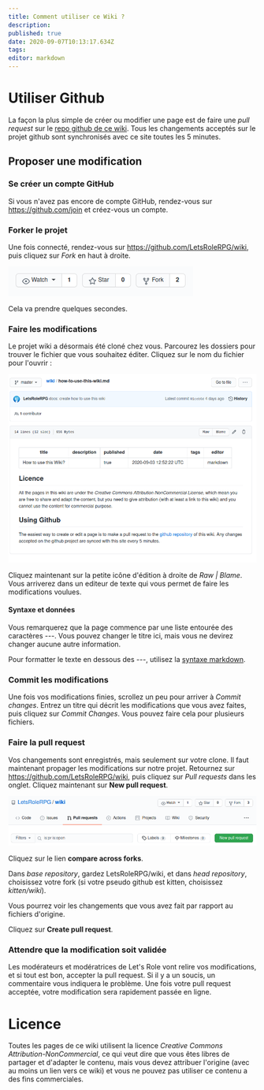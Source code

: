 ```yaml
---
title: Comment utiliser ce Wiki ?
description: 
published: true
date: 2020-09-07T10:13:17.634Z
tags: 
editor: markdown
---
```


# Utiliser Github
La façon la plus simple de créer ou modifier une page est de faire une *pull request* sur le [repo github de ce wiki](https://github.com/LetsRoleRPG/wiki). Tous les changements acceptés sur le projet github sont synchronisés avec ce site toutes les 5 minutes.

## Proposer une modification
### Se créer un compte GitHub
Si vous n'avez pas encore de compte GitHub, rendez-vous sur https://github.com/join et créez-vous un compte.

### Forker le projet
Une fois connecté, rendez-vous sur https://github.com/LetsRoleRPG/wiki, puis cliquez sur *Fork* en haut à droite.

![github-fork.png](/medias/github-fork.png)

Cela va prendre quelques secondes.

### Faire les modifications
Le projet wiki a désormais été cloné chez vous. Parcourez les dossiers pour trouver le fichier que vous souhaitez éditer. Cliquez sur le nom du fichier pour l'ouvrir : 

![github-page-example.png](/medias/github-page-example.png)

Cliquez maintenant sur la petite icône d'édition à droite de *Raw | Blame*. Vous arriverez dans un editeur de texte qui vous permet de faire les modifications voulues.

#### Syntaxe et données
Vous remarquerez que la page commence par une liste entourée des caractères *---*. Vous pouvez changer le titre ici, mais vous ne devirez changer aucune autre information.

Pour formatter le texte en dessous des *---*, utilisez la [syntaxe markdown](https://www.markdownguide.org/basic-syntax/).

### Commit les modifications
Une fois vos modifications finies, scrollez un peu pour arriver à *Commit changes*. Entrez un titre qui décrit les modifications que vous avez faites, puis cliquez sur *Commit Changes*. Vous pouvez faire cela pour plusieurs fichiers.

### Faire la pull request
Vos changements sont enregistrés, mais seulement sur votre clone. Il faut maintenant propager les modifications sur notre projet. Retournez sur https://github.com/LetsRoleRPG/wiki, puis cliquez sur *Pull requests* dans les onglet. Cliquez maintenant sur **New pull request**.

![github-pull-request.png](/medias/github-pull-request.png)

Cliquez sur le lien **compare across forks**.

Dans *base repository*, gardez LetsRoleRPG/wiki, et dans *head repository*, choisissez votre fork (si votre pseudo github est kitten, choisissez *kitten/wiki*).

Vous pourrez voir les changements que vous avez fait par rapport au fichiers d'origine.

Cliquez sur **Create pull request**.

### Attendre que la modification soit validée
Les modérateurs et modératrices de Let's Role vont relire vos modifications, et si tout est bon, accepter la pull request. Si il y a un soucis, un commentaire vous indiquera le problème. Une fois votre pull request acceptée, votre modification sera rapidement passée en ligne.

# Licence
Toutes les pages de ce wiki utilisent la licence *Creative Commons Attribution-NonCommercial*, ce qui veut dire que vous êtes libres de partager et d'adapter le contenu, mais vous devez attribuer l'origine (avec au moins un lien vers ce wiki) et vous ne pouvez pas utiliser ce contenu a des fins commerciales.